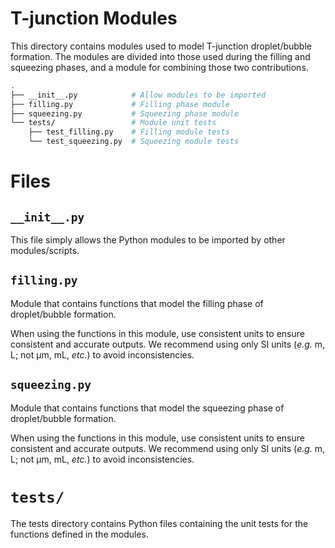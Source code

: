 # T-junction Modules

This directory contains modules used to model T-junction droplet/bubble formation. The modules are divided into those used during the filling and squeezing phases, and a module for combining those two contributions.

```sh
.
├── __init__.py            # Allow modules to be imported
├── filling.py             # Filling phase module
├── squeezing.py           # Squeezing phase module
└── tests/                 # Module unit tests
    ├── test_filling.py    # Filling module tests
    └── test_squeezing.py  # Squeezing module tests
```
# Files

## `__init__.py`

This file simply allows the Python modules to be imported by other modules/scripts.


## `filling.py`

Module that contains functions that model the filling phase of droplet/bubble formation.

When using the functions in this module, use consistent units to ensure consistent and accurate outputs. We recommend using only SI units (*e.g.* m, L; not µm, mL, *etc.*) to avoid inconsistencies.

## `squeezing.py`

Module that contains functions that model the squeezing phase of droplet/bubble formation.

When using the functions in this module, use consistent units to ensure consistent and accurate outputs. We recommend using only SI units (*e.g.* m, L; not µm, mL, *etc.*) to avoid inconsistencies.

# `tests/`

The tests directory contains Python files containing the unit tests for the functions defined in the modules.
